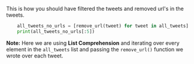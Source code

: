 This is how you should have filtered the tweets and removed url's in the tweets. 

```python
    all_tweets_no_urls = [remove_url(tweet) for tweet in all_tweets]
    print(all_tweets_no_urls[:5])
```

**Note:** Here we are using **List Comprehension** and iterating over every element in the `all_tweets` list and passing the `remove_url()` function we wrote over each tweet. 

